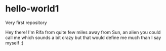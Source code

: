 # hello-world1
Very first repository

Hey there! I'm Rifa from quite few miles away from Sun, an alien you could call me which sounds a bit crazy but that would define me  much than I say myself ;)
